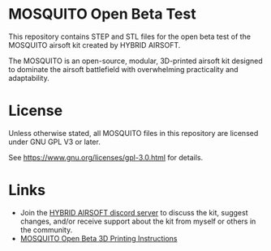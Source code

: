# MOSQUITO Open Beta Test
This repository contains STEP and STL files for the open beta test of the MOSQUITO airsoft kit created by HYBRID AIRSOFT.

The MOSQUITO is an open-source, modular, 3D-printed airsoft kit designed to dominate the airsoft battlefield with overwhelming practicality and adaptability. 

# License
Unless otherwise stated, all MOSQUITO files in this repository are licensed under GNU GPL V3 or later.

See https://www.gnu.org/licenses/gpl-3.0.html for details.

# Links
* Join the [HYBRID AIRSOFT discord server](https://discord.gg/P6Q9u3nT3V) to discuss the kit, suggest changes, and/or receive support about the kit from myself or others in the community.
* [MOSQUITO Open Beta 3D Printing Instructions](https://docs.google.com/document/d/1kqWG-TOsJjRPDSbVY6bi2dQMkjYvka-6bJ_FgsT6_X4/edit?usp=sharing)
